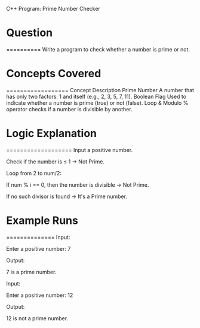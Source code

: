 C++ Program: Prime Number Checker

# Question
==========
Write a program to check whether a number is prime or not.



# Concepts Covered
==================
Concept	Description
Prime Number	A number that has only two factors: 1 and itself (e.g., 2, 3, 5, 7, 11).
Boolean Flag	Used to indicate whether a number is prime (true) or not (false).
Loop & Modulo	% operator checks if a number is divisible by another.



# Logic Explanation
===================
Input a positive number.

Check if the number is ≤ 1 → Not Prime.

Loop from 2 to num/2:

If num % i == 0, then the number is divisible → Not Prime.

If no such divisor is found → It's a Prime number.



# Example Runs
==============
Input:

Enter a positive number: 7


Output:

7 is a prime number.


Input:

Enter a positive number: 12


Output:

12 is not a prime number.
